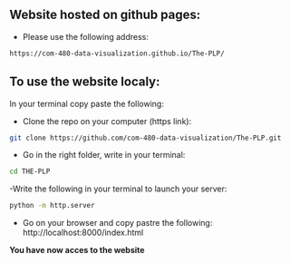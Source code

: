 ## Website hosted on github pages:

- Please use the following address:
```bash
https://com-480-data-visualization.github.io/The-PLP/
```


## To use the website localy:

In your terminal copy paste the following:

- Clone the repo on your computer (https link):
```bash
git clone https://github.com/com-480-data-visualization/The-PLP.git
```
- Go in the right folder, write in your terminal:
```bash
cd THE-PLP
```
-Write the following in your terminal to launch your server:
```bash
python -m http.server
```
- Go on your browser and copy pastre the following: http://localhost:8000/index.html

**You have now acces to the website**

